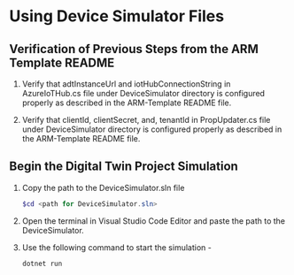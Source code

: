 # Using Device Simulator Files

## Verification of Previous Steps from the ARM Template README

1. Verify that adtInstanceUrl and iotHubConnectionString in AzureIoTHub.cs file under DeviceSimulator directory is configured properly as described in the ARM-Template README file.

2. Verify that clientId, clientSecret, and, tenantId in PropUpdater.cs file under DeviceSimulator directory is configured properly as described in the ARM-Template README file.

##  Begin the Digital Twin Project Simulation

1. Copy the path to the DeviceSimulator.sln file
   
   ```powershell
   $cd <path for DeviceSimulator.sln>

2. Open the terminal in Visual Studio Code Editor and paste the path to the DeviceSimulator.

3. Use the following command to start the simulation - 

   ```powershell
   dotnet run
